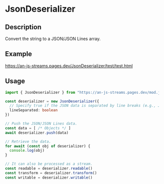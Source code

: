 # JsonDeserializer

## Description
Convert the string to a JSON/JSON Lines array.

## Example
https://an-js-streams.pages.dev/JsonDeserializer/test/test.html

## Usage
```ts
import { JsonDeserializer } from "https://an-js-streams.pages.dev/mod.js"

const deserializer = new JsonDeserializer({
  // Specify true if the JSON data is separated by line breaks (e.g., JSON Lines). The initial value is false.
  lineSeparated: boolean
})

// Push the JSON/JSON Lines data.
const data = [ /* Objects */ ]
await deserializer.push(data)

// Retrieve the data.
for await (const obj of deserializer) {
  console.log(obj)
}

// It can also be processed as a stream.
const readable = deserializer.readable()
const transform = deserializer.transform()
const writable = deserializer.writable()
```